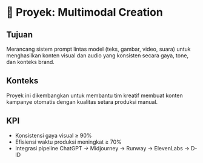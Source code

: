 # 🎨 Proyek: Multimodal Creation

## Tujuan
Merancang sistem prompt lintas model (teks, gambar, video, suara) untuk menghasilkan konten visual dan audio yang konsisten secara gaya, tone, dan konteks brand.

## Konteks
Proyek ini dikembangkan untuk membantu tim kreatif membuat konten kampanye otomatis dengan kualitas setara produksi manual.

## KPI
- Konsistensi gaya visual ≥ 90%
- Efisiensi waktu produksi meningkat ≥ 70%
- Integrasi pipeline ChatGPT → Midjourney → Runway → ElevenLabs → D-ID
